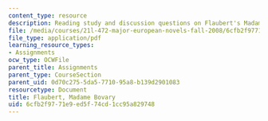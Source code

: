 ```yaml
---
content_type: resource
description: Reading study and discussion questions on Flaubert's Madame Bovary.
file: /media/courses/21l-472-major-european-novels-fall-2008/6cfb2f9771e9ed5f74cd1cc95a829748_flaubert.pdf
file_type: application/pdf
learning_resource_types:
- Assignments
ocw_type: OCWFile
parent_title: Assignments
parent_type: CourseSection
parent_uid: 0d70c275-5da5-7710-95a8-b139d2901083
resourcetype: Document
title: Flaubert, Madame Bovary
uid: 6cfb2f97-71e9-ed5f-74cd-1cc95a829748
---
```

